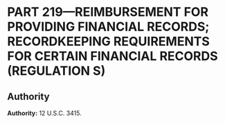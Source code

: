 # PART 219—REIMBURSEMENT FOR PROVIDING FINANCIAL RECORDS; RECORDKEEPING REQUIREMENTS FOR CERTAIN FINANCIAL RECORDS (REGULATION S)


## Authority

**Authority:** 12 U.S.C. 3415.


